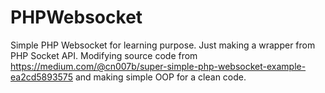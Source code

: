# PHPWebsocket

Simple PHP Websocket for learning purpose. Just making a wrapper from PHP Socket API. Modifying source code from https://medium.com/@cn007b/super-simple-php-websocket-example-ea2cd5893575
and making simple OOP for a clean code.
